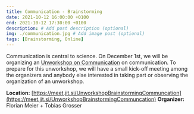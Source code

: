 ```yaml
---
title: Communication - Brainstorming
date: 2021-10-12 16:00:00 +0100
end: 2021-10-12 17:30:00 +0100
description: # Add post description (optional)
img: ./communication.jpg # Add image post (optional)
tags: [Brainstorming, Online]
---
```


Communication is central to science. On December 1st, we will be organizing
an [Unworkshop on Communication](https://unworkshop.science/21-12-01-Communication/) on
communication. To prepare for this unworkshop, we will have a small kick-off meeting
among the organizers and anybody else interested in taking part or observing the
organization of an unworkshop.

__Location:__ [https://meet.jit.si/UnworkshopBrainstormingCommuncation](https://meet.jit.si/UnworkshopBrainstormingCommuncation)
__Organizer:__ Florian Meier + Tobias Grosser
